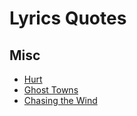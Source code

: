 
# Lyrics Quotes

## Misc

- [Hurt](lyrics/hurt.md)
- [Ghost Towns](lyrics/ghost-towns.md)
- [Chasing the Wind](lyrics/chasing-the-wind.md)
